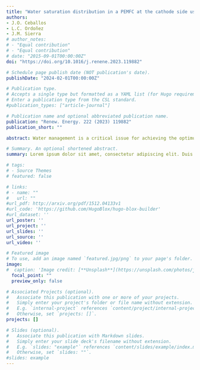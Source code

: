 ```yaml
---
title: "Water saturation distribution in a PEMFC at the cathode side using OpenFOAM"
authors:
- J.O. Ceballos
- L.C. Ordoñez
- J.M. Sierra
# author_notes:
# - "Equal contribution"
# - "Equal contribution"
# date: "2015-09-01T00:00:00Z"
doi: "https://doi.org/10.1016/j.renene.2023.119882"

# Schedule page publish date (NOT publication's date).
publishDate: "2024-02-01T00:00:00Z"

# Publication type.
# Accepts a single type but formatted as a YAML list (for Hugo requirements).
# Enter a publication type from the CSL standard.
#publication_types: ["article-journal"]

# Publication name and optional abbreviated publication name.
publication: "Renew. Energy. 222 (2023) 119882"
publication_short: ""

abstract: Water management is a critical issue for achieving the optimum performance of proton exchange membrane fuel cells (PEMFC) since water flooding limits the flow of reactants to catalyst zones and produces electrode regions with higher electric resistance. We used a 3D non-isothermal multiphase model of a single PEMFC to investigate the liquid water saturation distribution at the cathode side. We used an open-source toolbox to solve finite volume method calculations and implement an effective diffusion model based on fiber layers. A parametric study of the condensation rate and saturation at 0.4, 0.2, and 0.1 V illustrates the distribution of liquid water saturation and the flooding zones across the electrode components. The comparison shows that the flooding zones are located at the land ribs. Also, increased water saturation and higher oxygen consumption produce a reactant restriction in the porous media and impact the global performance of the fuel cell..

# Summary. An optional shortened abstract.
summary: Lorem ipsum dolor sit amet, consectetur adipiscing elit. Duis posuere tellus ac convallis placerat. Proin tincidunt magna sed ex sollicitudin condimentum.

# tags:
# - Source Themes
# featured: false

# links:
# - name: ""
#   url: ""
#url_pdf: http://arxiv.org/pdf/1512.04133v1
#url_code: 'https://github.com/HugoBlox/hugo-blox-builder'
#url_dataset: ''
url_poster: ''
url_project: ''
url_slides: ''
url_source: ''
url_video: ''

# Featured image
# To use, add an image named `featured.jpg/png` to your page's folder. 
image:
#  caption: 'Image credit: [**Unsplash**](https://unsplash.com/photos/jdD8gXaTZsc)'
  focal_point: ""
  preview_only: false

# Associated Projects (optional).
#   Associate this publication with one or more of your projects.
#   Simply enter your project's folder or file name without extension.
#   E.g. `internal-project` references `content/project/internal-project/index.md`.
#   Otherwise, set `projects: []`.
projects: []

# Slides (optional).
#   Associate this publication with Markdown slides.
#   Simply enter your slide deck's filename without extension.
#   E.g. `slides: "example"` references `content/slides/example/index.md`.
#   Otherwise, set `slides: ""`.
#slides: example
---
```

